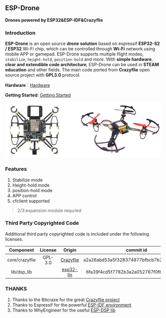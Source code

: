 
## ESP-Drone

**Drones powered by ESP32&ESP-IDF&Crazyflie**

### Introduction

**ESP-Drone** is an open source **drone solution** based on espressif **ESP32-S2 / ESP32** Wi-Fi chip, which can be controlled through **Wi-Fi** network using mobile APP or gamepad. ESP-Drone supports multiple flight modes, `stabilize`, `height-hold`, `position-hold` and more. With **simple hardware**, **clear and extendible code architecture**, ESP-Drone can be used in **STEAM education** and other fields. The main code ported from **Crazyflie** open source project with **GPL3.0** protocol.

**Hardware**：[Hardware](./docs/zh_CN/md/hardware.md)

**Getting Started**: [Getting Started](./docs/zh_CN/md/gettingstarted.md)

![ESP-Drone](./docs/_static/espdrone_s2_v1_2_2.png)

### Features

1. Stabilize mode
2. Height-hold mode
3. position-hold mode
4. APP control
5. cfclient supported

> 2/3:expansion module requried

### Third Party Copyrighted Code

Additional third party copyrighted code is included under the following licenses.

| Component | License | Origin |commit id |
| :---:  | :---: | :---: |:---: |
| core/crazyflie | GPL-3.0 |[Crazyflie](https://github.com/bitcraze/crazyflie-firmware) |a2a26abd53a5f328374877bfbcb7b25ed38d8111|
| lib/dsp_lib |  | [esp32-lin](https://github.com/whyengineer/esp32-lin/tree/master/components/dsp_lib) |6fa39f4cd5f7782b3a2a052767f0fb06be2378ff|

### THANKS

1. Thanks to the Bitcraze for the great [Crazyflie project](https://www.bitcraze.io/%20)
2. Thanks to Espressif for the powerful [ESP-IDF environment](https://docs.espressif.com/projects/esp-idf/en/latest/esp32s2/get-started/index.html)
3. Thanks to WhyEngineer for the useful [ESP-DSP lib](https://github.com/whyengineer/esp32-lin/tree/master/components/dsp_lib)

